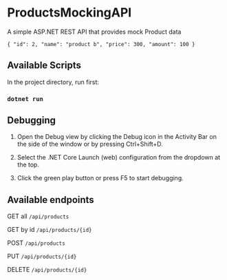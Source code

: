 # ProductsMockingAPI

A simple ASP.NET REST API that provides mock Product data

`{
    "id": 2,
    "name": "product b",
    "price": 300,
    "amount": 100
}`

## Available Scripts

In the project directory, run first:

### `dotnet run`

## Debugging

1. Open the Debug view by clicking the Debug icon in the Activity Bar on the side of the window or by pressing Ctrl+Shift+D.

2. Select the .NET Core Launch (web) configuration from the dropdown at the top.

3. Click the green play button or press F5 to start debugging.

## Available endpoints

GET all `/api​/products`

GET by id `​/api​/products/{id}`

POST `​/api​/products`

PUT `/api​/products/{id}`

DELETE `/api​/products/{id}`
